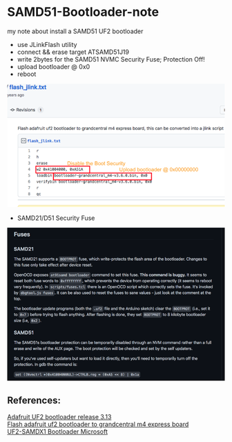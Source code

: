 # SAMD51-Bootloader-note
my note about install a SAMD51 UF2 bootloader<br>

- use JLinkFlash utility
- connect && erase target ATSAMD51J19
- write 2bytes for the SAMD51 NVMC Security Fuse; Protection Off!
- upload bootloader @ 0x0
- reboot

<img src="pic/JlinkBootloaderM4_Notes.png" />

- SAMD21/D51 Security Fuse
<img src = "pic/SAMD51Fuse.png" />

## References:<br>
[Adafruit UF2 bootloader release 3.13](https://github.com/adafruit/uf2-samdx1/releases/tag/v3.13.0) <br>
[Flash adafruit uf2 bootloader to grandcentral m4 express board](https://gist.github.com/C47D/b54ea63f30b1e61852514ad6e1177a72) <br>
[UF2-SAMDX1 Bootloader Microsoft](https://github.com/microsoft/uf2-samdx1)
